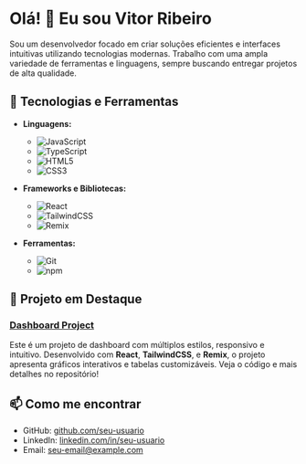 # Olá! 👋 Eu sou Vitor Ribeiro

Sou um desenvolvedor focado em criar soluções eficientes e interfaces intuitivas utilizando tecnologias modernas. Trabalho com uma ampla variedade de ferramentas e linguagens, sempre buscando entregar projetos de alta qualidade.

## 🚀 Tecnologias e Ferramentas

- **Linguagens:**
  - ![JavaScript](https://img.shields.io/badge/JavaScript-F7DF1E?style=flat&logo=javascript&logoColor=black)
  - ![TypeScript](https://img.shields.io/badge/TypeScript-007ACC?style=flat&logo=typescript&logoColor=white)
  - ![HTML5](https://img.shields.io/badge/HTML5-E34F26?style=flat&logo=html5&logoColor=white)
  - ![CSS3](https://img.shields.io/badge/CSS3-1572B6?style=flat&logo=css3&logoColor=white)

- **Frameworks e Bibliotecas:**
  - ![React](https://img.shields.io/badge/React-61DAFB?style=flat&logo=react&logoColor=black)
  - ![TailwindCSS](https://img.shields.io/badge/TailwindCSS-38B2AC?style=flat&logo=tailwind-css&logoColor=white)
  - ![Remix](https://img.shields.io/badge/Remix-000000?style=flat&logo=remix&logoColor=white)

- **Ferramentas:**
  - ![Git](https://img.shields.io/badge/Git-F05032?style=flat&logo=git&logoColor=white)
  - ![npm](https://img.shields.io/badge/npm-CB3837?style=flat&logo=npm&logoColor=white)

## 🌟 Projeto em Destaque

### [Dashboard Project](https://github.com/seu-usuario/dashboard-project)

Este é um projeto de dashboard com múltiplos estilos, responsivo e intuitivo. Desenvolvido com **React**, **TailwindCSS**, e **Remix**, o projeto apresenta gráficos interativos e tabelas customizáveis. Veja o código e mais detalhes no repositório!

## 📫 Como me encontrar

- GitHub: [github.com/seu-usuario](https://github.com/seu-usuario)
- LinkedIn: [linkedin.com/in/seu-usuario](https://linkedin.com/in/seu-usuario)
- Email: [seu-email@example.com](mailto:seu-email@example.com)


